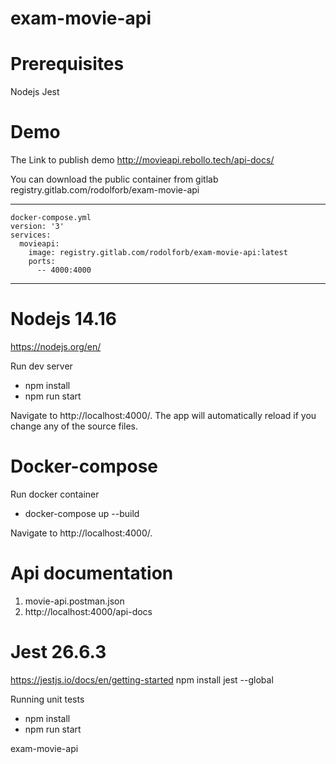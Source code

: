 # exam-movie-api

# Prerequisites
Nodejs
Jest

# Demo
The Link to publish demo http://movieapi.rebollo.tech/api-docs/

You can download the public container from gitlab registry.gitlab.com/rodolforb/exam-movie-api

------------
	docker-compose.yml
	version: '3'
	services:
	  movieapi:
		image: registry.gitlab.com/rodolforb/exam-movie-api:latest
		ports:
		  -- 4000:4000
------------

# Nodejs 14.16
https://nodejs.org/en/

Run dev server
- npm install
- npm run start

Navigate to http://localhost:4000/. The app will automatically reload if you change any of the source files.

# Docker-compose
Run docker container
- docker-compose up --build

Navigate to http://localhost:4000/.

# Api documentation
1. movie-api.postman.json
2. http://localhost:4000/api-docs

# Jest 26.6.3
https://jestjs.io/docs/en/getting-started
npm install jest --global

Running unit tests
- npm install
- npm run start



exam-movie-api
